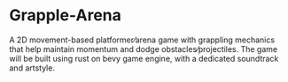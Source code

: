 # Grapple-Arena
A 2D movement-based platformer⁄arena game with grappling mechanics that help maintain momentum and dodge obstacles⁄projectiles.
The game will be built using rust on bevy game engine, with a dedicated soundtrack and artstyle.
